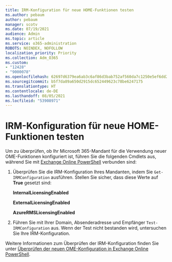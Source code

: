 ```yaml
---
title: IRM-Konfiguration für neue HOME-Funktionen testen
ms.author: pebaum
author: pebaum
manager: scotv
ms.date: 07/19/2021
audience: Admin
ms.topic: article
ms.service: o365-administration
ROBOTS: NOINDEX, NOFOLLOW
localization_priority: Priority
ms.collection: Adm_O365
ms.custom:
- "12428"
- "9000078"
ms.openlocfilehash: 62697d6379ea6ab3c6af86d3bab752af560da7c1250e5ef6dd2a3eae8023a05e
ms.sourcegitcommit: b5f7da89a650d2915dc652449623c78be6247175
ms.translationtype: HT
ms.contentlocale: de-DE
ms.lasthandoff: 08/05/2021
ms.locfileid: "53908971"
---
```

# <a name="test-irm-configuration-for-new-ome-capabilities"></a>IRM-Konfiguration für neue HOME-Funktionen testen

Um zu überprüfen, ob Ihr Microsoft 365-Mandant für die Verwendung neuer OME-Funktionen konfiguriert ist, führen Sie die folgenden Cmdlets aus, während Sie mit [Exchange Online PowerShell](/powershell/exchange/exchange-online-powershell) verbunden sind:


1. Überprüfen Sie die IRM-Konfiguration Ihres Mandanten, indem Sie `Get-IRMConfiguration` ausführen. Stellen Sie sicher, dass diese Werte auf **True** gesetzt sind:
    
    **InternalLicensingEnabled**
    
    **ExternalLicensingEnabled**
    
    **AzureRMSLicensingEnabled**

2. Führen Sie mit Ihrer Domain, Absenderadresse und Empfänger `Test-IRMConfiguration` aus. Wenn der Test nicht bestanden wird, untersuchen Sie Ihre IRM-Konfiguration.

Weitere Informationen zum Überprüfen der IRM-Konfiguration finden Sie unter [Überprüfen der neuen OME-Konfiguration in Exchange Online PowerShell](/microsoft-365/compliance/set-up-new-message-encryption-capabilities#verify-new-ome-configuration-in-exchange-online-powershell).